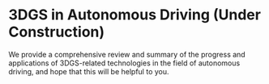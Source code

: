 # 3DGS in Autonomous Driving (Under Construction)

We provide a comprehensive review and summary of the progress and applications of 3DGS-related technologies in the field of autonomous driving, and hope that this will be helpful to you.

